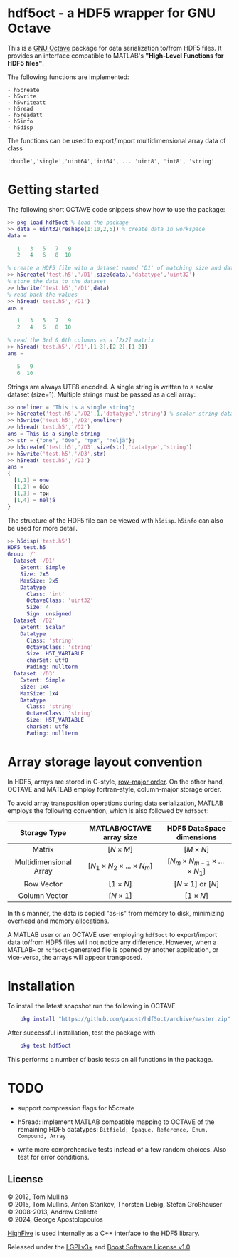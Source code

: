 hdf5oct - a HDF5 wrapper for GNU Octave
=======================================

This is a [GNU Octave](https://octave.org) package for data serialization to/from HDF5 files. 
It provides an interface compatible to MATLAB's **"High-Level Functions for HDF5 files"**.

The following functions are implemented:
```
- h5create
- h5write
- h5writeatt
- h5read
- h5readatt
- h5info
- h5disp 
```

The functions can be used to export/import multidimensional array data of class

    'double','single','uint64','int64', ... 'uint8', 'int8', 'string'

# Getting started

The following short OCTAVE code snippets show how to use the package:

```matlab
>> pkg load hdf5oct % load the package
>> data = uint32(reshape(1:10,2,5)) % create data in workspace
data =

   1   3   5   7   9
   2   4   6   8  10

% create a HDF5 file with a dataset named 'D1' of matching size and datatype
>> h5create('test.h5','/D1',size(data),'datatype','uint32')
% store the data to the dataset
>> h5write('test.h5','/D1',data)
% read back the values
>> h5read('test.h5','/D1')
ans =

   1   3   5   7   9
   2   4   6   8  10

% read the 3rd & 6th columns as a [2x2] matrix 
>> h5read('test.h5','/D1',[1 3],[2 2],[1 2])
ans =

   5   9
   6  10
```
Strings are always UTF8 encoded. A single string is written to a scalar dataset (size=1). Multiple strings must be passed as a cell array:

```matlab
>> oneliner = "This is a single string";
>> h5create('test.h5','/D2',1,'datatype','string') % scalar string dataset
>> h5write('test.h5','/D2',oneliner)
>> h5read('test.h5','/D2')
ans = This is a single string
>> str = {"one", "δύο", "три", "neljä"};
>> h5create('test.h5','/D3',size(str),'datatype','string')
>> h5write('test.h5','/D3',str)
>> h5read('test.h5','/D3')
ans =
{
  [1,1] = one
  [1,2] = δύο
  [1,3] = три
  [1,4] = neljä
}
```
The structure of the HDF5 file can be viewed with `h5disp`. `h5info` can also be used for more detail.

```matlab
>> h5disp('test.h5')
HDF5 test.h5
Group '/'
  Dataset '/D1'
    Extent: Simple
    Size: 2x5
    MaxSize: 2x5
    Datatype
      Class: 'int'
      OctaveClass: 'uint32'
      Size: 4
      Sign: unsigned
  Dataset '/D2'
    Extent: Scalar
    Datatype
      Class: 'string'
      OctaveClass: 'string'
      Size: H5T_VARIABLE
      charSet: utf8
      Pading: nullterm
  Dataset '/D3'
    Extent: Simple
    Size: 1x4
    MaxSize: 1x4
    Datatype
      Class: 'string'
      OctaveClass: 'string'
      Size: H5T_VARIABLE
      charSet: utf8
      Pading: nullterm
```
# Array storage layout convention

In HDF5, arrays are stored in C-style, [row-major order](https://en.wikipedia.org/wiki/Row-_and_column-major_order). On the other hand, OCTAVE and MATLAB employ fortran-style, column-major storage order.

To avoid array transposition operations during data serialization, MATLAB employs the following convention, which is also followed by `hdf5oct`:

|  Storage Type | MATLAB/OCTAVE array size | HDF5 DataSpace dimensions |
| :---------------: | :---------------: | :-----------------------: |
| Matrix |   $[N \times M]$         |      $[M \times N]$              |
| Multidimensional Array |   $[N_1 \times N_2 \times ... \times N_m]$  | $[N_m \times N_{m-1} \times ... \times N_1]$ |
| Row Vector |  $[1 \times N]$ | $[N \times 1]$ or $[N]$  |
| Column Vector |  $[N \times 1]$ | $[1 \times N]$   |

In this manner, the data is copied "as-is" from memory to disk, minimizing overhead and memory allocations.

A MATLAB user or an OCTAVE user employing `hdf5oct` to export/import data to/from HDF5 files will not notice any difference. However, when a MATLAB- or `hdf5oct`-generated file is opened by another application, or vice-versa, the arrays will appear transposed. 

# Installation #########################

To install the latest snapshot run the following in OCTAVE

```matlab
    pkg install "https://github.com/gapost/hdf5oct/archive/master.zip"
```

After successful installation, test the package with

```matlab
    pkg test hdf5oct
```

This performs a number of basic tests on all functions in the package.

# TODO #################################

- support compression flags for h5create

- h5read: implement MATLAB compatible mapping to OCTAVE of the remaining HDF5 datatypes: `Bitfield, Opaque, Reference, Enum, Compound, Array`

- write more comprehensive tests instead of a few random choices. Also
  test for error conditions.

## License

© 2012, Tom Mullins \
© 2015, Tom Mullins, Anton Starikov, Thorsten Liebig, Stefan Großhauser \
© 2008-2013, Andrew Collette \
© 2024, George Apostolopoulos

[HighFive](https://github.com/BlueBrain/HighFive) is used internally as a C++ interface to the HDF5 library.

Released under the [LGPLv3+](COPYING) and [Boost Software License v1.0](src/third_party/HighFive-2.9.0/LICENSE).
